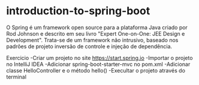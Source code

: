 # introduction-to-spring-boot
O Spring é um framework open source para a plataforma Java criado por Rod Johnson e descrito em seu livro "Expert One-on-One: JEE Design e Development". Trata-se de um framework não intrusivo, baseado nos padrões de projeto inversão de controle e injeção de dependência.

Exercicio
-Criar um projeto no site https://start.spring.io 
-Importar o projeto no IntelliJ IDEA
-Adicionar spring-boot-starter-mvc no pom.xml
-Adicionar classe HelloController e o método hello()
-Execultar o projeto através do terminal
